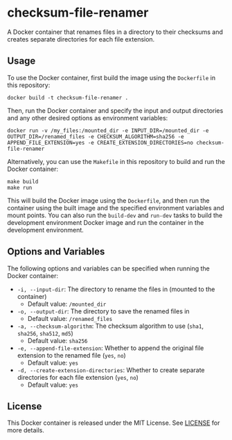 # checksum-file-renamer

A Docker container that renames files in a directory to their checksums and creates separate directories for each file extension.

## Usage

To use the Docker container, first build the image using the `Dockerfile` in this repository:

    docker build -t checksum-file-renamer .

Then, run the Docker container and specify the input and output directories and any other desired options as environment variables:

    docker run -v /my_files:/mounted_dir -e INPUT_DIR=/mounted_dir -e OUTPUT_DIR=/renamed_files -e CHECKSUM_ALGORITHM=sha256 -e APPEND_FILE_EXTENSION=yes -e CREATE_EXTENSION_DIRECTORIES=no checksum-file-renamer

Alternatively, you can use the `Makefile` in this repository to build and run the Docker container:

    make build
    make run

This will build the Docker image using the `Dockerfile`, and then run the container using the built image and the specified environment variables and mount points. You can also run the `build-dev` and `run-dev` tasks to build the development environment Docker image and run the container in the development environment.

## Options and Variables

The following options and variables can be specified when running the Docker container:

* `-i, --input-dir`: The directory to rename the files in (mounted to the container)
  * Default value: `/mounted_dir`
* `-o, --output-dir`: The directory to save the renamed files in
  * Default value: `/renamed_files`
* `-a, --checksum-algorithm`: The checksum algorithm to use (`sha1`, `sha256`, `sha512`, `md5`)
  * Default value: `sha256`
* `-e, --append-file-extension`: Whether to append the original file extension to the renamed file (`yes`, `no`)
  * Default value: `yes`
* `-d, --create-extension-directories`: Whether to create separate directories for each file extension (`yes`, `no`)
  * Default value: `yes`

## License

This Docker container is released under the MIT License. See [LICENSE](LICENSE) for more details.
